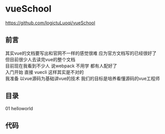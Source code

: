 # vueSchool

https://github.com/logictuLuoqi/vueSchool

## 前言

其实vue的文档要写出和官网不一样的感觉很难 应为官方文档写的已经很好了  
但目前很少人去读完vue的整个文档  
目前现在我看到不少人 说webpack 不用学 都有人配好了  
入门开始 直接 vuecli 这样其实是不对的  
我准备 以vue源码为基础讲vue的技术
我们的目标是培养看懂源码的vue工程师

## 目录

01 helloworld 

## 代码
